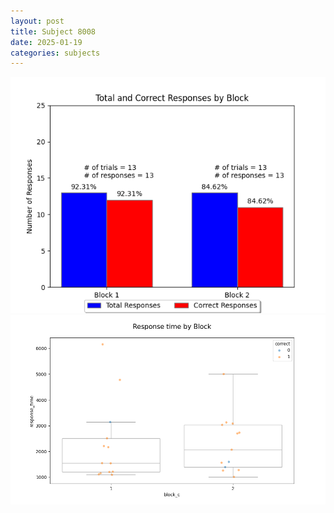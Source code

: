 ```yaml
---
layout: post
title: Subject 8008
date: 2025-01-19
categories: subjects
---
```


![](data/8008/run-15/8008_ATS_responses.png)
![](data/8008/run-15/8008_ATS_rt.png)
